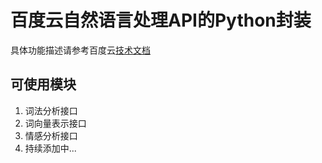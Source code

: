 # 百度云自然语言处理API的Python封装
具体功能描述请参考百度云[技术文档](https://cloud.baidu.com/doc/NLP/NLP-API.html)
## 可使用模块
1. 词法分析接口
2. 词向量表示接口
3. 情感分析接口
4. 持续添加中...
